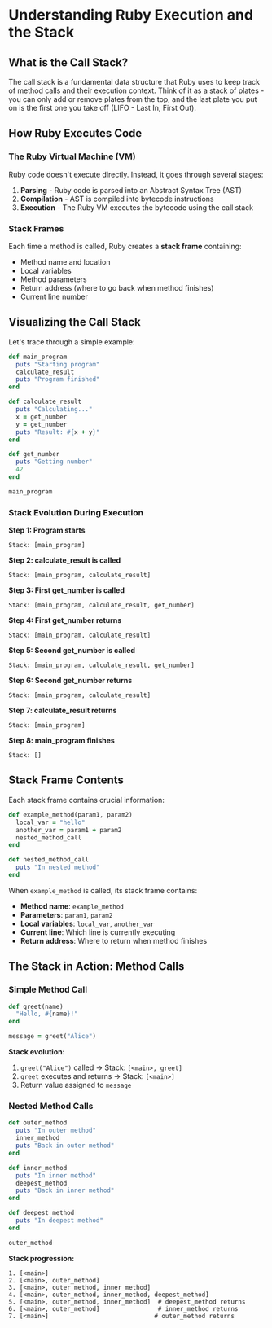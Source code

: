 # Understanding Ruby Execution and the Stack

## What is the Call Stack?

The call stack is a fundamental data structure that Ruby uses to keep track of method calls and their execution context. Think of it as a stack of plates - you can only add or remove plates from the top, and the last plate you put on is the first one you take off (LIFO - Last In, First Out).

## How Ruby Executes Code

### The Ruby Virtual Machine (VM)

Ruby code doesn't execute directly. Instead, it goes through several stages:

1. **Parsing** - Ruby code is parsed into an Abstract Syntax Tree (AST)
2. **Compilation** - AST is compiled into bytecode instructions
3. **Execution** - The Ruby VM executes the bytecode using the call stack

### Stack Frames

Each time a method is called, Ruby creates a **stack frame** containing:
- Method name and location
- Local variables
- Method parameters
- Return address (where to go back when method finishes)
- Current line number

## Visualizing the Call Stack

Let's trace through a simple example:

```ruby
def main_program
  puts "Starting program"
  calculate_result
  puts "Program finished"
end

def calculate_result
  puts "Calculating..."
  x = get_number
  y = get_number
  puts "Result: #{x + y}"
end

def get_number
  puts "Getting number"
  42
end

main_program
```

### Stack Evolution During Execution

**Step 1: Program starts**
```
Stack: [main_program]
```

**Step 2: calculate_result is called**
```
Stack: [main_program, calculate_result]
```

**Step 3: First get_number is called**
```
Stack: [main_program, calculate_result, get_number]
```

**Step 4: First get_number returns**
```
Stack: [main_program, calculate_result]
```

**Step 5: Second get_number is called**
```
Stack: [main_program, calculate_result, get_number]
```

**Step 6: Second get_number returns**
```
Stack: [main_program, calculate_result]
```

**Step 7: calculate_result returns**
```
Stack: [main_program]
```

**Step 8: main_program finishes**
```
Stack: []
```

## Stack Frame Contents

Each stack frame contains crucial information:

```ruby
def example_method(param1, param2)
  local_var = "hello"
  another_var = param1 + param2
  nested_method_call
end

def nested_method_call
  puts "In nested method"
end
```

When `example_method` is called, its stack frame contains:
- **Method name**: `example_method`
- **Parameters**: `param1`, `param2`
- **Local variables**: `local_var`, `another_var`
- **Current line**: Which line is currently executing
- **Return address**: Where to return when method finishes

## The Stack in Action: Method Calls

### Simple Method Call
```ruby
def greet(name)
  "Hello, #{name}!"
end

message = greet("Alice")
```

**Stack evolution:**
1. `greet("Alice")` called → Stack: `[<main>, greet]`
2. `greet` executes and returns → Stack: `[<main>]`
3. Return value assigned to `message`

### Nested Method Calls
```ruby
def outer_method
  puts "In outer method"
  inner_method
  puts "Back in outer method"
end

def inner_method
  puts "In inner method"
  deepest_method
  puts "Back in inner method"
end

def deepest_method
  puts "In deepest method"
end

outer_method
```

**Stack progression:**
```
1. [<main>]
2. [<main>, outer_method]
3. [<main>, outer_method, inner_method]
4. [<main>, outer_method, inner_method, deepest_method]
5. [<main>, outer_method, inner_method]  # deepest_method returns
6. [<main>, outer_method]                # inner_method returns
7. [<main>]                             # outer_method returns
```